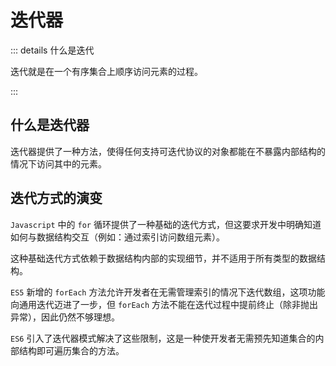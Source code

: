 # 迭代器

::: details 什么是迭代

迭代就是在一个有序集合上顺序访问元素的过程。

:::

## 什么是迭代器

迭代器提供了一种方法，使得任何支持可迭代协议的对象都能在不暴露内部结构的情况下访问其中的元素。

## 迭代方式的演变

`Javascript` 中的 `for` 循环提供了一种基础的迭代方式，但这要求开发中明确知道如何与数据结构交互（例如：通过索引访问数组元素）。

这种基础迭代方式依赖于数据结构内部的实现细节，并不适用于所有类型的数据结构。

`ES5` 新增的 `forEach` 方法允许开发者在无需管理索引的情况下迭代数组，这项功能向通用迭代迈进了一步，但 `forEach` 方法不能在迭代过程中提前终止（除非抛出异常），因此仍然不够理想。

`ES6` 引入了迭代器模式解决了这些限制，这是一种使开发者无需预先知道集合的内部结构即可遍历集合的方法。
